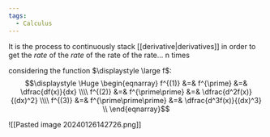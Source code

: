 ```yaml
---
tags:
  - Calculus
---
```

It is the process to continuously stack [[derivative|derivatives]] in order to get the *rate* of the *rate* of the rate of the rate... n times

considering the function $\displaystyle \large f$:
$$\displaystyle \Huge \begin{eqnarray} 
f^{(1)} &=& f^{\prime} &=& \dfrac{df(x)}{dx} \\\\
f^{(2)} &=& f^{\prime\prime} &=& \dfrac{d^2f(x)}{(dx)^2} \\\\
f^{(3)} &=& f^{\prime\prime\prime} &=& \dfrac{d^3f(x)}{(dx)^3} \\
\end{eqnarray}$$

![[Pasted image 20240126142726.png]]